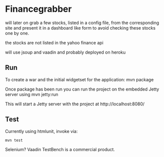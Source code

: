 # Financegrabber

will later on grab a few stocks, listed in a config file, from the corresponding site and present it in a dashboard like form to avoid checking these stocks one by one.

the stocks are not listed in the yahoo finance api

will use jsoup and vaadin and probably deployed on heroku

## Run

To create a war and the initial widgetset for the application:
    mvn package

Once package has been run you can run the project on the embedded Jetty server using
    mvn jetty:run

This will start a Jetty server with the project at http://localhost:8080/

## Test

Currently using htmlunit, invoke via:

    mvn test

Selenium?
Vaadin TestBench is a commercial product.